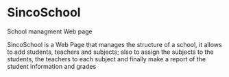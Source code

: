 # SincoSchool
School managment Web page

SincoSchool is a Web Page that manages the structure of a school, it allows to add students, teachers and subjects; also to assign the subjects to the students, the teachers to each subject and finally make a report of the student information and grades
